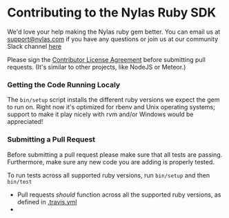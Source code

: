 # Contributing to the Nylas Ruby SDK

We'd love your help making the Nylas ruby gem better. You can email us at [support@nylas.com](mailto:support@nylas.com) if you have any questions or join us at our community Slack channel [here](http://slack-invite.nylas.com) 

Please sign the [Contributor License Agreement](https://goo.gl/forms/lKbET6S6iWsGoBbz2) before submitting pull requests. (It's similar to other projects, like NodeJS or Meteor.)

### Getting the Code Running Localy

The `bin/setup` script installs the different ruby versions we expect the gem to run on. Right now it's optimized for rbenv and Unix operating systems; support to make it play nicely with rvm and/or Windows would be appreciated!

### Submitting a Pull Request

Before submitting a pull request please make sure that all tests are passing.
Furthermore, make sure any new code you are adding is properly tested.

To run tests across all supported ruby versions, run `bin/setup` and then `bin/test`

* Pull requests *should* function across all the supported ruby versions, as defined in [.travis.yml](./.travis.yml)
* 

